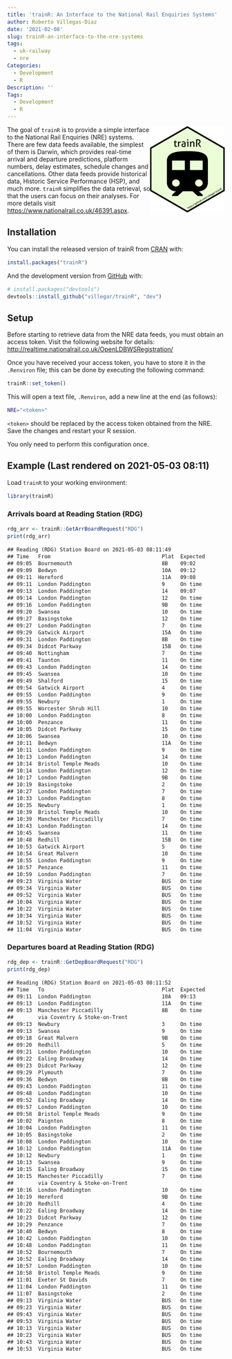 ```yaml
---
title: 'trainR: An Interface to the National Rail Enquiries Systems'
author: Roberto Villegas-Diaz
date: '2021-02-08'
slug: trainR-an-interface-to-the-nre-systems
tags:
  - uk-railway
  - nre
Categories:
  - Development
  - R
Description: ''
Tags:
  - Development
  - R
---
```


<img src="https://raw.githubusercontent.com/villegar/trainR/main/inst/images/logo.png" alt="logo" align="right" height=200px/>

The goal of `trainR` is to provide a simple interface to the 
National Rail Enquiries (NRE) systems. There are few data feeds 
available, the simplest of them is Darwin, which provides real-time 
arrival and departure predictions, platform numbers, delay estimates, 
schedule changes and cancellations. Other data feeds provide historical 
data, Historic Service Performance (HSP), and much more. `trainR` 
simplifies the data retrieval, so that the users can focus on their 
analyses. For more details visit 
https://www.nationalrail.co.uk/46391.aspx.

## Installation

You can install the released version of trainR from [CRAN](https://CRAN.R-project.org) with:

``` r
install.packages("trainR")
```

And the development version from [GitHub](https://github.com/) with:

``` r
# install.packages("devtools")
devtools::install_github("villegar/trainR", "dev")
```

## Setup
Before starting to retrieve data from the NRE data feeds, you must obtain an access token. 
Visit the following website for details: http://realtime.nationalrail.co.uk/OpenLDBWSRegistration/

Once you have received your access token, you have to store it in the `.Renviron` file; this can be 
done by executing the following command:


```r
trainR::set_token()
```

This will open a text file, `.Renviron`, add a new line at the end (as follows):

```bash
NRE="<token>"
```

`<token>` should be replaced by the access token obtained from the NRE. Save the changes and restart 
your R session.

You only need to perform this configuration once.

## Example (Last rendered on 2021-05-03 08:11)

Load `trainR` to your working environment:

```r
library(trainR)
```

### Arrivals board at Reading Station (RDG)


```r
rdg_arr <- trainR::GetArrBoardRequest("RDG")
print(rdg_arr)
```

```
## Reading (RDG) Station Board on 2021-05-03 08:11:49
## Time   From                                    Plat  Expected
## 09:05  Bournemouth                             8B    09:02
## 09:09  Bedwyn                                  10A   09:12
## 09:11  Hereford                                11A   09:08
## 09:11  London Paddington                       9     On time
## 09:13  London Paddington                       14    09:07
## 09:14  London Paddington                       12    On time
## 09:16  London Paddington                       9B    On time
## 09:20  Swansea                                 10    On time
## 09:27  Basingstoke                             12    On time
## 09:27  London Paddington                       7     On time
## 09:29  Gatwick Airport                         15A   On time
## 09:31  London Paddington                       8B    On time
## 09:34  Didcot Parkway                          15B   On time
## 09:40  Nottingham                              7     On time
## 09:41  Taunton                                 11    On time
## 09:43  London Paddington                       14    On time
## 09:45  Swansea                                 10    On time
## 09:49  Shalford                                15    On time
## 09:54  Gatwick Airport                         4     On time
## 09:55  London Paddington                       9     On time
## 09:55  Newbury                                 1     On time
## 09:55  Worcester Shrub Hill                    10    On time
## 10:00  London Paddington                       8     On time
## 10:00  Penzance                                11    On time
## 10:05  Didcot Parkway                          15    On time
## 10:06  Swansea                                 10    On time
## 10:11  Bedwyn                                  11A   On time
## 10:11  London Paddington                       9     On time
## 10:13  London Paddington                       14    On time
## 10:14  Bristol Temple Meads                    10    On time
## 10:14  London Paddington                       12    On time
## 10:17  London Paddington                       9B    On time
## 10:19  Basingstoke                             2     On time
## 10:27  London Paddington                       7     On time
## 10:33  London Paddington                       8     On time
## 10:35  Newbury                                 1     On time
## 10:39  Bristol Temple Meads                    10    On time
## 10:39  Manchester Piccadilly                   7     On time
## 10:43  London Paddington                       14    On time
## 10:45  Swansea                                 11    On time
## 10:48  Redhill                                 15B   On time
## 10:53  Gatwick Airport                         5     On time
## 10:54  Great Malvern                           10    On time
## 10:55  London Paddington                       9     On time
## 10:57  Penzance                                11    On time
## 10:59  London Paddington                       7     On time
## 09:23  Virginia Water                          BUS   On time
## 09:34  Virginia Water                          BUS   On time
## 09:52  Virginia Water                          BUS   On time
## 10:04  Virginia Water                          BUS   On time
## 10:22  Virginia Water                          BUS   On time
## 10:34  Virginia Water                          BUS   On time
## 10:52  Virginia Water                          BUS   On time
## 11:04  Virginia Water                          BUS   On time
```

### Departures board at Reading Station (RDG)


```r
rdg_dep <- trainR::GetDepBoardRequest("RDG")
print(rdg_dep)
```

```
## Reading (RDG) Station Board on 2021-05-03 08:11:52
## Time   To                                      Plat  Expected
## 09:11  London Paddington                       10A   09:13
## 09:13  London Paddington                       11A   On time
## 09:13  Manchester Piccadilly                   8B    On time
##        via Coventry & Stoke-on-Trent           
## 09:13  Newbury                                 3     On time
## 09:13  Swansea                                 9     On time
## 09:18  Great Malvern                           9B    On time
## 09:20  Redhill                                 5     On time
## 09:21  London Paddington                       10    On time
## 09:22  Ealing Broadway                         14    On time
## 09:23  Didcot Parkway                          12    On time
## 09:29  Plymouth                                7     On time
## 09:36  Bedwyn                                  8B    On time
## 09:43  London Paddington                       11    On time
## 09:48  London Paddington                       10    On time
## 09:52  Ealing Broadway                         14    On time
## 09:57  London Paddington                       10    On time
## 09:58  Bristol Temple Meads                    9     On time
## 10:02  Paignton                                8     On time
## 10:04  London Paddington                       11    On time
## 10:05  Basingstoke                             2     On time
## 10:08  London Paddington                       10    On time
## 10:12  London Paddington                       11A   On time
## 10:12  Newbury                                 1     On time
## 10:13  Swansea                                 9     On time
## 10:15  Ealing Broadway                         15    On time
## 10:15  Manchester Piccadilly                   7     On time
##        via Coventry & Stoke-on-Trent           
## 10:16  London Paddington                       10    On time
## 10:19  Hereford                                9B    On time
## 10:20  Redhill                                 4     On time
## 10:22  Ealing Broadway                         14    On time
## 10:23  Didcot Parkway                          12    On time
## 10:29  Penzance                                7     On time
## 10:40  Bedwyn                                  8     On time
## 10:42  London Paddington                       10    On time
## 10:48  London Paddington                       11    On time
## 10:52  Bournemouth                             7     On time
## 10:52  Ealing Broadway                         14    On time
## 10:57  London Paddington                       10    On time
## 10:58  Bristol Temple Meads                    9     On time
## 11:01  Exeter St Davids                        7     On time
## 11:04  London Paddington                       11    On time
## 11:07  Basingstoke                             2     On time
## 09:13  Virginia Water                          BUS   On time
## 09:23  Virginia Water                          BUS   On time
## 09:43  Virginia Water                          BUS   On time
## 09:53  Virginia Water                          BUS   On time
## 10:13  Virginia Water                          BUS   On time
## 10:23  Virginia Water                          BUS   On time
## 10:43  Virginia Water                          BUS   On time
## 10:53  Virginia Water                          BUS   On time
```
